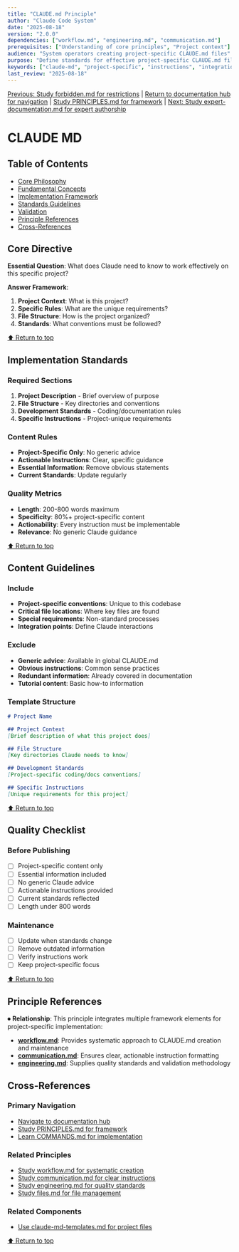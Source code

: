 ```yaml
---
title: "CLAUDE.md Principle"
author: "Claude Code System"
date: "2025-08-18"
version: "2.0.0"
dependencies: ["workflow.md", "engineering.md", "communication.md"]
prerequisites: ["Understanding of core principles", "Project context"]
audience: "System operators creating project-specific CLAUDE.md files"
purpose: "Define standards for effective project-specific CLAUDE.md files"
keywords: ["claude-md", "project-specific", "instructions", "integration"]
last_review: "2025-08-18"
---
```


[Previous: Study forbidden.md for restrictions](forbidden.md) | [Return to documentation hub for navigation](../index.md) | [Study PRINCIPLES.md for framework](principles/PRINCIPLES.md) | [Next: Study expert-documentation.md for expert authorship](expert-documentation.md)

# CLAUDE MD

## Table of Contents
- [Core Philosophy](#core-philosophy)
- [Fundamental Concepts](#fundamental-concepts)
- [Implementation Framework](#implementation-framework)
- [Standards Guidelines](#standards-guidelines)
- [Validation](#validation)
- [Principle References](#principle-references)
- [Cross-References](#cross-references)

## Core Directive
**Essential Question**: What does Claude need to know to work effectively on this specific project?

**Answer Framework**:
1. **Project Context**: What is this project?
2. **Specific Rules**: What are the unique requirements?
3. **File Structure**: How is the project organized?
4. **Standards**: What conventions must be followed?

[⬆ Return to top](#claudemd-principle)

## Implementation Standards

### Required Sections
1. **Project Description** - Brief overview of purpose
2. **File Structure** - Key directories and conventions
3. **Development Standards** - Coding/documentation rules
4. **Specific Instructions** - Project-unique requirements

### Content Rules
- **Project-Specific Only**: No generic advice
- **Actionable Instructions**: Clear, specific guidance
- **Essential Information**: Remove obvious statements
- **Current Standards**: Update regularly

### Quality Metrics
- **Length**: 200-800 words maximum
- **Specificity**: 80%+ project-specific content
- **Actionability**: Every instruction must be implementable
- **Relevance**: No generic Claude guidance

[⬆ Return to top](#claudemd-principle)

## Content Guidelines

### Include
- **Project-specific conventions**: Unique to this codebase
- **Critical file locations**: Where key files are found
- **Special requirements**: Non-standard processes
- **Integration points**: Define Claude interactions

### Exclude
- **Generic advice**: Available in global CLAUDE.md
- **Obvious instructions**: Common sense practices
- **Redundant information**: Already covered in documentation
- **Tutorial content**: Basic how-to information

### Template Structure
```markdown
# Project Name

## Project Context
[Brief description of what this project does]

## File Structure  
[Key directories Claude needs to know]

## Development Standards
[Project-specific coding/docs conventions]

## Specific Instructions
[Unique requirements for this project]
```

[⬆ Return to top](#claudemd-principle)

## Quality Checklist

### Before Publishing
- [ ] Project-specific content only
- [ ] Essential information included
- [ ] No generic Claude advice
- [ ] Actionable instructions provided
- [ ] Current standards reflected
- [ ] Length under 800 words

### Maintenance
- [ ] Update when standards change
- [ ] Remove outdated information
- [ ] Verify instructions work
- [ ] Keep project-specific focus

[⬆ Return to top](#claudemd-principle)

## Principle References

⏺ **Relationship**: This principle integrates multiple framework elements for project-specific implementation:
- **[workflow.md](workflow.md)**: Provides systematic approach to CLAUDE.md creation and maintenance
- **[communication.md](communication.md)**: Ensures clear, actionable instruction formatting
- **[engineering.md](engineering.md)**: Supplies quality standards and validation methodology

## Cross-References

### Primary Navigation
- [Navigate to documentation hub](../index.md)
- [Study PRINCIPLES.md for framework](principles/PRINCIPLES.md)
- [Learn COMMANDS.md for implementation](../COMMANDS.md)

### Related Principles
- [Study workflow.md for systematic creation](workflow.md)
- [Study communication.md for clear instructions](communication.md)
- [Study engineering.md for quality standards](engineering.md)
- [Study files.md for file management](files.md)

### Related Components
- [Use claude-md-templates.md for project files](../templates/templates/components/claude-md-templates.md)

[⬆ Return to top](#claudemd-principle)